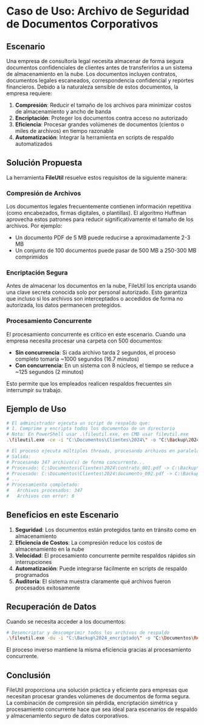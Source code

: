 # Caso de Uso: Archivo de Seguridad de Documentos Corporativos

## Escenario

Una empresa de consultoría legal necesita almacenar de forma segura documentos confidenciales de clientes antes de transferirlos a un sistema de almacenamiento en la nube. Los documentos incluyen contratos, documentos legales escaneados, correspondencia confidencial y reportes financieros. Debido a la naturaleza sensible de estos documentos, la empresa requiere:

1. **Compresión**: Reducir el tamaño de los archivos para minimizar costos de almacenamiento y ancho de banda
2. **Encriptación**: Proteger los documentos contra acceso no autorizado
3. **Eficiencia**: Procesar grandes volúmenes de documentos (cientos o miles de archivos) en tiempo razonable
4. **Automatización**: Integrar la herramienta en scripts de respaldo automatizados

## Solución Propuesta

La herramienta **FileUtil** resuelve estos requisitos de la siguiente manera:

### Compresión de Archivos
Los documentos legales frecuentemente contienen información repetitiva (como encabezados, firmas digitales, o plantillas). El algoritmo Huffman aprovecha estos patrones para reducir significativamente el tamaño de los archivos. Por ejemplo:
- Un documento PDF de 5 MB puede reducirse a aproximadamente 2-3 MB
- Un conjunto de 100 documentos puede pasar de 500 MB a 250-300 MB comprimidos

### Encriptación Segura
Antes de almacenar los documentos en la nube, FileUtil los encripta usando una clave secreta conocida solo por personal autorizado. Esto garantiza que incluso si los archivos son interceptados o accedidos de forma no autorizada, los datos permanecen protegidos.

### Procesamiento Concurrente
El procesamiento concurrente es crítico en este escenario. Cuando una empresa necesita procesar una carpeta con 500 documentos:
- **Sin concurrencia**: Si cada archivo tarda 2 segundos, el proceso completo tomaría ~1000 segundos (16.7 minutos)
- **Con concurrencia**: En un sistema con 8 núcleos, el tiempo se reduce a ~125 segundos (2 minutos)

Esto permite que los empleados realicen respaldos frecuentes sin interrumpir su trabajo.

## Ejemplo de Uso

```bash
# El administrador ejecuta un script de respaldo que:
# 1. Comprime y encripta todos los documentos de un directorio
# Nota: En PowerShell usar .\fileutil.exe, en CMD usar fileutil.exe
.\fileutil.exe -ce -i "C:\Documentos\Clientes\2024\" -o "C:\Backup\2024_encriptado\" -k "clave_secreta_corporativa_2024"

# El proceso ejecuta múltiples threads, procesando archivos en paralelo
# Salida:
# Procesando 347 archivo(s) de forma concurrente...
# Procesado: C:\Documentos\Clientes\2024\contrato_001.pdf -> C:\Backup\2024_encriptado\contrato_001.pdf.huf.enc
# Procesado: C:\Documentos\Clientes\2024\documento_002.pdf -> C:\Backup\2024_encriptado\documento_002.pdf.huf.enc
# ...
# Procesamiento completado:
#   Archivos procesados: 347
#   Archivos con error: 0
```

## Beneficios en este Escenario

1. **Seguridad**: Los documentos están protegidos tanto en tránsito como en almacenamiento
2. **Eficiencia de Costos**: La compresión reduce los costos de almacenamiento en la nube
3. **Velocidad**: El procesamiento concurrente permite respaldos rápidos sin interrupciones
4. **Automatización**: Puede integrarse fácilmente en scripts de respaldo programados
5. **Auditoría**: El sistema muestra claramente qué archivos fueron procesados exitosamente

## Recuperación de Datos

Cuando se necesita acceder a los documentos:

```bash
# Desencriptar y descomprimir todos los archivos de respaldo
.\fileutil.exe -du -i "C:\Backup\2024_encriptado\" -o "C:\Documentos\Restaurados\" -k "clave_secreta_corporativa_2024"
```

El proceso inverso mantiene la misma eficiencia gracias al procesamiento concurrente.

## Conclusión

FileUtil proporciona una solución práctica y eficiente para empresas que necesitan procesar grandes volúmenes de documentos de forma segura. La combinación de compresión sin pérdida, encriptación simétrica y procesamiento concurrente hace que sea ideal para escenarios de respaldo y almacenamiento seguro de datos corporativos.
